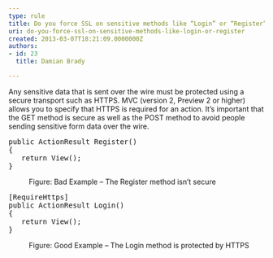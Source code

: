 ```yaml
---
type: rule
title: Do you force SSL on sensitive methods like “Login” or “Register”?
uri: do-you-force-ssl-on-sensitive-methods-like-login-or-register
created: 2013-03-07T18:21:09.0000000Z
authors:
- id: 23
  title: Damian Brady

---
```




<span class='intro'> <p>Any sensitive data that is sent over the wire must be protected using a secure transport such as HTTPS.  MVC (version 2, Preview 2 or higher) allows you to specify that HTTPS is required for an action.  It’s important that the GET method is secure as well as the POST method to avoid people sending sensitive form data over the wire.</p> </span>

<dl class="badImage"><dt><div class="greyBox"><pre>public ActionResult Register()
&#123;
   return View();
&#125;
</pre></div></dt><dd>Figure&#58; Bad Example – The Register method isn’t secure</dd></dl><dl class="goodImage"><dt><div class="greyBox"><pre>[RequireHttps]
public ActionResult Login()
&#123;
   return View();
&#125;
</pre></div></dt><dd>Figure&#58; Good Example – The Login method is protected by HTTPS</dd></dl>


